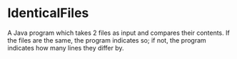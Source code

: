 # IdenticalFiles
A Java program which takes 2 files as input and compares their contents. If the files are the same, the program indicates so; if not, the program indicates how many lines they differ by.
